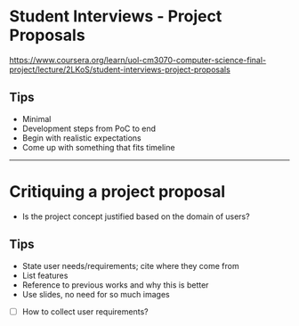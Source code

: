 # Student Interviews - Project Proposals
https://www.coursera.org/learn/uol-cm3070-computer-science-final-project/lecture/2LKoS/student-interviews-project-proposals

## Tips
- Minimal
- Development steps from PoC to end
- Begin with realistic expectations
- Come up with something that fits timeline
---

# Critiquing a project proposal

- Is the project concept justified based on the domain of users?

## Tips
- State user needs/requirements; cite where they come from
- List features
- Reference to previous works and why this is better
- Use slides, no need for so much images


- [ ] How to collect user requirements?